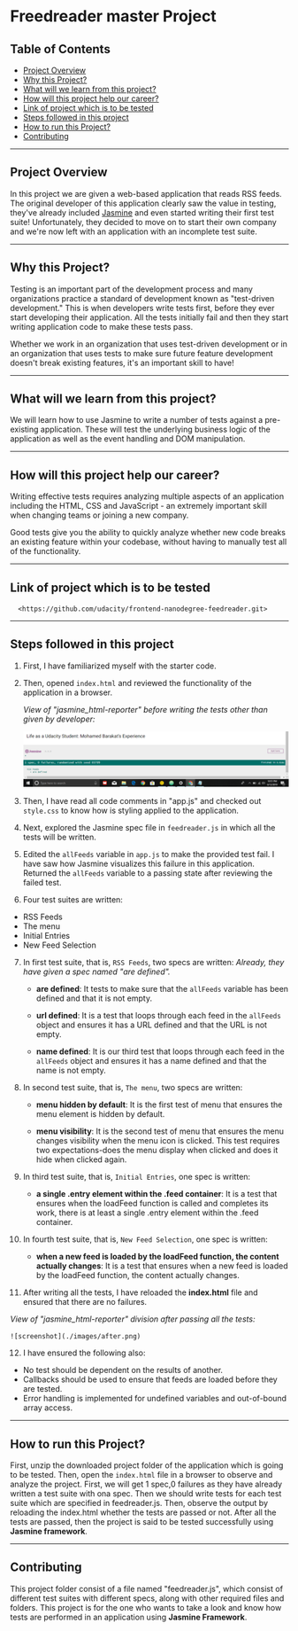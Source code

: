 # Freedreader master Project

## Table of Contents

- [Project Overview](#Project-Overview)
- [Why this Project?](#Why-this-Project)
- [What will we learn from this project?](#What-will-we-learn-from-this-project)
- [How will this project help our career?](#How-will-this-project-help-our-career)
- [Link of project which is to be tested](#Link-of-project-which-is-to-be-tested)
- [Steps followed in this project](#Steps-followed-in-this-project)
- [How to run this Project?](#How-to-run-this-Project)
- [Contributing](#Contributing)

--------------------------------------------------------------------------------

## Project Overview

In this project we are given a web-based application that reads RSS feeds. The original developer of this application clearly saw the value in testing, they've already included [Jasmine](http://jasmine.github.io/) and even started writing their first test suite! Unfortunately, they decided to move on to start their own company and we're now left with an application with an incomplete test suite.

--------------------------------------------------------------------------------

## Why this Project?

Testing is an important part of the development process and many organizations practice a standard of development known as "test-driven development." This is when developers write tests first, before they ever start developing their application. All the tests initially fail and then they start writing application code to make these tests pass.

Whether we work in an organization that uses test-driven development or in an organization that uses tests to make sure future feature development doesn't break existing features, it's an important skill to have!

--------------------------------------------------------------------------------

## What will we learn from this project?

We will learn how to use Jasmine to write a number of tests against a pre-existing application. These will test the underlying business logic of the application as well as the event handling and DOM manipulation.

--------------------------------------------------------------------------------

## How will this project help our career?

Writing effective tests requires analyzing multiple aspects of an application including the HTML, CSS and JavaScript - an extremely important skill when changing teams or joining a new company.

Good tests give you the ability to quickly analyze whether new code breaks an existing feature within your codebase, without having to manually test all of the functionality.

--------------------------------------------------------------------------------

## Link of project which is to be tested

```
  <https://github.com/udacity/frontend-nanodegree-feedreader.git>
```

--------------------------------------------------------------------------------

## Steps followed in this project

1. First, I have familiarized myself with the starter code.

2. Then, opened `index.html` and reviewed the functionality of the application in a browser.

    _View of "jasmine_html-reporter" before writing the tests other than given by developer:_

    ![screenshot](./images/before.png)

3. Then, I have read all code comments in "app.js" and checked out `style.css` to know how is styling applied to the application.

4. Next, explored the Jasmine spec file in `feedreader.js` in which all the tests will be written.

5. Edited the `allFeeds` variable in `app.js` to make the provided test fail. I have saw how Jasmine visualizes this failure in this application. Returned the `allFeeds` variable to a passing state after reviewing the failed test.

6. Four test suites are written:

  - RSS Feeds
  - The menu
  - Initial Entries
  - New Feed Selection

7. In first test suite, that is, `RSS Feeds`, two specs are written:
   _Already, they have given a spec named "are defined"._

   - **are defined**: It tests to make sure that the `allFeeds` variable has been defined and that it is not empty.

   - **url defined**: It is a test that loops through each feed in the `allFeeds` object and ensures it has a URL defined and that the URL is not empty.

   - **name defined**: It is our third test that loops through each feed in the `allFeeds` object and ensures it has a name defined and that the name is not empty.

8. In second test suite, that is, `The menu`, two specs are written:

   - **menu hidden by default**: It is the first test of menu that ensures the menu element is hidden by default.

   - **menu visibility**: It is the second test of menu that ensures the menu changes visibility when the menu icon is clicked. This test requires two expectations-does the menu display when clicked and does it hide when clicked again.

9. In third test suite, that is, `Initial Entries`, one spec is written:

   - **a single .entry element within the .feed container**: It is a test that ensures when the loadFeed function is called and completes its work, there is at least a single .entry element within the .feed container.

10. In fourth test suite, that is, `New Feed Selection`, one spec is written:

    - **when a new feed is loaded by the loadFeed function, the content actually changes**: It is a test that ensures when a new feed is loaded by the loadFeed function, the content actually changes.

11. After writing all the tests, I have reloaded the **index.html** file and ensured that there are no failures.

   _View of "jasmine_html-reporter" division after passing all the tests:_

    ![screenshot](./images/after.png)

12. I have ensured the following also:

  - No test should be dependent on the results of another.
  - Callbacks should be used to ensure that feeds are loaded before they are tested.
  - Error handling is implemented for undefined variables and out-of-bound array access.

--------------------------------------------------------------------------------

## How to run this Project?

First, unzip the downloaded project folder of the application which is going to be tested. Then, open the `index.html` file in a browser to observe and analyze the project. First, we will get 1 spec,0 failures as they have already written a test suite with ona spec. Then we should write tests for each test suite which are specified in feedreader.js. Then, observe the output by reloading the index.html whether the tests are passed or not. After all the tests are passed, then the project is said to be tested successfully using **Jasmine framework**.

--------------------------------------------------------------------------------

## Contributing

This project folder consist of a file named "feedreader.js", which consist of different test suites with different specs, along with other required files and folders. This project is for the one who wants to take a look and know how tests are performed in an application using **Jasmine Framework**.

